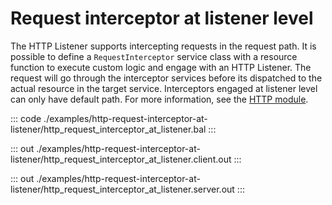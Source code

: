 # Request interceptor at listener level

The HTTP Listener supports intercepting requests in the request path. It is possible to
define a `RequestInterceptor` service class with a resource function to execute 
custom logic and engage with an HTTP Listener. The request will go through the 
interceptor services before its dispatched to the actual resource in the target 
service. Interceptors engaged at listener level can only have default path. 
For more information, see the [HTTP module](https://docs.central.ballerina.io/ballerina/http/latest/).

::: code ./examples/http-request-interceptor-at-listener/http_request_interceptor_at_listener.bal :::

::: out ./examples/http-request-interceptor-at-listener/http_request_interceptor_at_listener.client.out :::

::: out ./examples/http-request-interceptor-at-listener/http_request_interceptor_at_listener.server.out :::